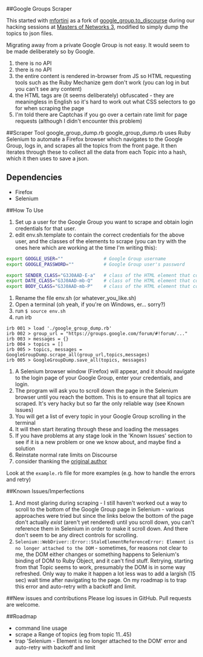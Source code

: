 ##Google Groups Scraper

This started with [mfortini](https://github.com/mfortini) as a fork of [google_group.to_discourse](https://github.com/pacharanero/google_group.to_discourse) during our hacking sessions at [Masters of Networks 3](wikitalia.github.io/MoN3), modified to simply dump the topics to json files.

Migrating away from a private Google Group is not easy. It would seem to be made deliberately so by Google.

1. there is no API
2. there is no API
3. the entire content is rendered in-browser from JS so HTML requesting tools such as the Ruby Mechanize gem don't work (you can log in but you can't see any content)
4. the HTML tags are (it seems deliberately) obfuscated - they are meaningless in English so it's hard to work out what CSS selectors to go for when scraping the page
5. I'm told there are Captchas if you go over a certain rate limit for page requests (although I didn't encounter this problem)


##Scraper Tool google_group_dump.rb
google_group_dump.rb uses Ruby Selenium to automate a Firefox browser which navigates to the Google Group, logs in, and scrapes all the topics from the front page. It then iterates through these to collect all the data from each Topic into a hash, which it then uses to save a json.

## Dependencies
* Firefox
* Selenium

##How To Use
1. Set up a user for the Google Group you want to scrape and obtain login credentials for that user.
1. edit env.sh.template to contain the correct credentials for the above user, and the classes of the elements to scrape (you can try with the ones here which are working at the time I'm writing this):

```bash
export GOOGLE_USER=""               # Google Group username 
export GOOGLE_PASSWORD=""           # Google Group user's password

export SENDER_CLASS="G3J0AAD-E-a"   # class of the HTML element that contains the sender
export DATE_CLASS="G3J0AAD-mb-Q"    # class of the HTML element that contains the date
export BODY_CLASS="G3J0AAD-mb-P"    # class of the HTML element that contains the body of the message
```
1. Rename the file env.sh (or whatever_you_like.sh)
1. Open a terminal (oh yeah, if you're on Windows, er... sorry?)
1. run `$ source env.sh`
1. run irb
```
irb 001 > load './google_group_dump.rb'
irb 002 > group_url = "https://groups.google.com/forum/#!forum/..."
irb 003 > messages = {}
irb 004 > topics = []
irb 005 > topics, messages = GoogleGroupDump.scrape_all(group_url,topics,messages)
irb 005 > GoogleGroupDump.save_all(topics, messages)
```
1. A Selenium browser window (Firefox) will appear, and it should navigate to the login page of your Google Group, enter your credentials, and login.
1. The program will ask you to scroll down the page in the Selenium browser until you reach the bottom. This is to ensure that all topics are scraped. It's very hacky but so far the only reliable way (see Known Issues)
1. You will get a list of every topic in your Google Group scrolling in the terminal
1. It will then start iterating through these and loading the messages
1. If you have problems at any stage look in the 'Known Issues' section to see if it is a new problem or one we know about, and maybe find a solution
1. Reinstate normal rate limits on Discourse
1. consider thanking the [original author](https://github.com/pacharanero/google_group.to_discourse)

Look at the `example.rb` file for more examples (e.g. how to handle the errors and retry)

##Known Issues/Imperfections
1. And most glaring during scraping - I still haven't worked out a way to scroll to the bottom of the Google Group page in Selenium - various approaches were tried but since the links below the bottom of the page don't actually *exist* (aren't yet rendered) until you scroll down, you can't reference them in Selenium in order to make it scroll down. And there don't seem to be any direct controls for scrolling.
1. `Selenium::WebDriver::Error::StaleElementReferenceError: Element is no longer attached to the DOM` - sometimes, for reasons not clear to me, the DOM either changes or something happens to Selenium's binding of DOM to Ruby Object, and it can't find stuff. Retrying, starting from that Topic seems to work, presumably the DOM is in some way refreshed. Only way to make it happen a lot less was to add a largish (15 sec) wait time after navigating to the page. On my roadmap is to trap this error and auto-retry with a backoff and limit.

##New issues and contributions
Please log issues in GitHub. Pull requests are welcome.

##Roadmap
* command line usage
* scrape a Range of topics (eg from topic 11..45)
* trap 'Selenium - Element is no longer attached to the DOM' error and auto-retry with backoff and limit

